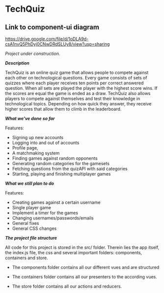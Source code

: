 # TechQuiz

## Link to component-ui diagram
https://drive.google.com/file/d/1oDLA9d-csA1nvQ5PhDyj0CNwDRdSLUy8/view?usp=sharing

*Project under construction.*

***Description***

TechQuiz is an online quiz game that allows people to compete against each other on
technological questions. Every game consists of sets of quizzes where each player receives ten
points per correct answered question. When all sets are played the player with the highest score
wins. If the scores are equal the game is ended as a draw.
TechQuiz also allows players to compete against themselves and test their knowledge in
technological topics. Depending on how quick they answer, they receive higher scores that allow
them to climb in the leaderboard.

***What we've done so far***

Features:
* Signing up new accounts
* Logging into and out of accounts
* Profile page, 
* A matchmaking system  
* Finding games against random opponents
* Generating random categories for the gamesets
* Fetching questions from the quizAPI with said categories
* Starting, playing and finishing multiplayer games



***What we still plan to do***

Features:
* Creating games against a certain username
* Single player game
* Implement a timer for the games
* Changing usernames/passwords/emails
* General fixes
* General CSS changes

***The project file structure***

All code for this project is stored in the src/ folder. 
Therein lies the app itself, the index.js file, the css 
and several important folders: components, containers and store. 

* The components folder contains all our different vues and are structured 

* The containers folder contains all our presenters to the according vues. 

* The store folder contains all our actions and reducers. 
